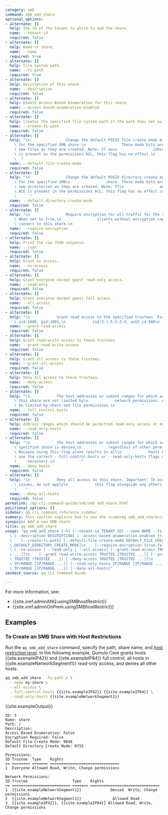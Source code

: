 ```yaml
---
category: smb
command: smb_add_share
optional_options:
- alternate: []
  help: The ID of the tenant to which to add the share.
  name: --tenant-id
  required: false
- alternate: []
  help: Name of share.
  name: --name
  required: true
- alternate: []
  help: File system path.
  name: --fs-path
  required: true
- alternate: []
  help: Description of this share.
  name: --description
  required: false
- alternate: []
  help: Enable Access-Based Enumeration for this share.
  name: --access-based-enumeration-enabled
  required: false
- alternate: []
  help: Creates the specified file system path if the path does not exist already.
  name: --create-fs-path
  required: false
- alternate: []
  help: "\n                Change the default POSIX file create mode bits (octal)\
    \ for the specified SMB share.\n                These mode bits are applied to\
    \ new files as they are created. Note: If an\n                inheritable ACE\
    \ is present in the permissions ACL, this flag has no effect.\n              \
    \  "
  name: --default-file-create-mode
  required: false
- alternate: []
  help: "\n                Change the default POSIX directory create mode bits (octal)\
    \ for the specified SMB\n                share. These mode bits are applied to\
    \ new directories as they are created. Note: If\n                an inheritable\
    \ ACE is present in the permissions ACL, this flag has no effect.\n          \
    \      "
  name: --default-directory-create-mode
  required: false
- alternate: []
  help: "\n                Require encryption for all traffic for the specified share.\
    \ When set to true,\n                clients without encryption capability cannot\
    \ connect to this share.\n                "
  name: --require-encryption
  required: false
- alternate: []
  help: Print the raw JSON response.
  name: --json
  required: false
- alternate: []
  help: Grant no access.
  name: --no-access
  required: false
- alternate: []
  help: Grant everyone except guest read-only access.
  name: --read-only
  required: false
- alternate: []
  help: Grant everyone except guest full access.
  name: --all-access
  required: false
- alternate: []
  help: "\n            Grant read access to the specified trustees. For example: Everyone,\
    \ uid:1000, gid:1001,\n            sid:S-1-5-2-3-4, auth_id:500\n            "
  name: --grant-read-access
  required: false
- alternate: []
  help: Grant read-write access to these trustees.
  name: --grant-read-write-access
  required: false
- alternate: []
  help: Grant all access to these trustees.
  name: --grant-all-access
  required: false
- alternate: []
  help: Deny all access to these trustees.
  name: --deny-access
  required: false
- alternate: []
  help: "\n            The host addresses or subnet ranges for which access to to\
    \ this share are not limited by\n            network permissions. Access may still\
    \ be limited by share and file permissions.\n            "
  name: --full-control-hosts
  required: false
- alternate: []
  help: Address ranges which should be permitted read-only access at most.
  name: --read-only-hosts
  required: false
- alternate: []
  help: "\n            The host addresses or subnet ranges for which access to the\
    \ specified share is denied,\n            regardless of other permissions. Important:\
    \ Because using this flag alone results in all\n            hosts being denied,\
    \ use the correct --full-control-hosts or --read-only-hosts flags as\n       \
    \     necessary.\n            "
  name: --deny-hosts
  required: false
- alternate: []
  help: "\n            Deny all access to this share. Important: To avoid configuration\
    \ issues, do not apply\n            this flag alongside any others.\n        \
    \    "
  name: --deny-all-hosts
  required: false
permalink: /qq-cli-command-guide/smb/smb_add_share.html
positional_options: []
sidebar: qq_cli_command_reference_sidebar
summary: This section explains how to use the <code>qq smb_add_share</code> command.
synopsis: Add a new SMB share
title: qq smb_add_share
usage: "qq smb_add_share [-h] [--tenant-id TENANT_ID] --name NAME --fs-path FS_PATH\
  \ [--description DESCRIPTION] [--access-based-enumeration-enabled {true,false}]\n\
  \    [--create-fs-path] [--default-file-create-mode DEFAULT_FILE_CREATE_MODE] [--default-directory-create-mode\
  \ DEFAULT_DIRECTORY_CREATE_MODE]\n    [--require-encryption {true,false}] [--json]\
  \ [--no-access | --read-only | --all-access] [--grant-read-access TRUSTEE [TRUSTEE\
  \ ...]]\n    [--grant-read-write-access TRUSTEE [TRUSTEE ...]] [--grant-all-access\
  \ TRUSTEE [TRUSTEE ...]] [--deny-access TRUSTEE [TRUSTEE ...]]\n    [--full-control-hosts\
  \ IP/RANGE [IP/RANGE ...]] [--read-only-hosts IP/RANGE [IP/RANGE ...]] [--deny-hosts\
  \ IP/RANGE [IP/RANGE ...]] [--deny-all-hosts]"
zendesk_source: qq CLI Command Guide

---
```

For more information, see:
* {{site.xref.adminANQ.usingSMBhostRestrict}}
* {{site.xref.adminOnPrem.usingSMBhostRestrict}}

## Examples

### To Create an SMB Share with Host Restrictions
Run the `qq smb_add_share` command, specify the path, share name, and [host restriction level](https://docs.qumulo.com/administrator-guide/authorization-qumulo-core/using-smb-host-restrictions.html#how-smb-host-restriction-precedence-works). In the following example, Qumulo Core grants hosts {{site.exampleIP42}} and {{site.exampleIP84}} full control, all hosts in {{site.exampleNetworkSegment1}} read-only access, and denies all other hosts.

```bash
qq smb_add_share --fs-path / \
  --name my-share \
  --all-access \
  --full-control-hosts {{site.exampleIP42}} {{site.exampleIP84}} \
  --read-only-hosts {{site.exampleNetworkSegment1}}
```

{{site.exampleOutput}}

```
ID: 3
Name: share
Path: /
Description:
Access Based Enumeration: False
Encryption Required: False
Default File Create Mode: 0644
Default Directory Create Mode: 0755

Permissions:
ID Trustee  Type    Rights 
== ======== ======= ===============================
1  Everyone Allowed Read, Write, Change permissions

Network Permissions:
ID Trustee                    Type    Rights 
== ========================== ======= ===============================
1  {{site.exampleNetworkSegment1}}             Denied  Write, Change permissions 
2  {{site.exampleNetworkSegment1}}              Allowed Read 
3  {{site.exampleIP42}}, {{site.exampleIP84}} Allowed Read, Write, Change permissions
```
